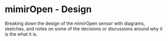 # mimirOpen - Design
Breaking down the design of the mimirOpen sensor with diagrams, sketches, and notes on some of the decisions or discussions around why it is the what it is.
